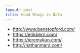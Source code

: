 ```yaml
---
layout: post
title: Good Blogs in Data
---
```


* http://www.benstopford.com/
* https://erikbern.com/
* https://jeremykun.com/
* http://nathanmarz.com/
